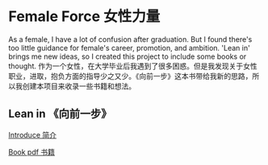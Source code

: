 # Female Force 女性力量

As a female, I have a lot of confusion after graduation. But I found there's too little guidance for female's career, promotion, and ambition. 'Lean in' brings me new ideas, so I created this project to include some books or thought.
作为一个女性，在大学毕业后我遇到了很多困惑。但是我发现关于女性职业，进取，抱负方面的指导少之又少。《向前一步》这本书带给我新的思路，所以我创建本项目来收录一些书籍和想法。

## Lean in 《向前一步》
[Introduce 简介](https://github.com/liuyuanyuan/female-force/blob/master/LeanIn/LeanIn_intro)

[Book pdf 书籍](https://github.com/liuyuanyuan/female-force/blob/master/LeanIn/LeanIn_cn.pdf)
